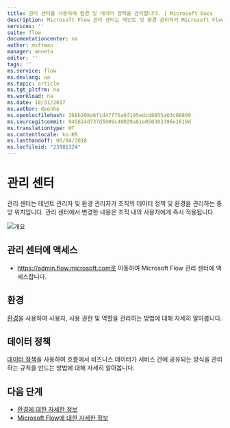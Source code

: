 ```yaml
---
title: 관리 센터를 사용하여 환경 및 데이터 정책을 관리합니다. | Microsoft Docs
description: Microsoft Flow 관리 센터는 테넌트 및 환경 관리자가 Microsoft Flow 배포에 대한 데이터 정책 및 환경을 관리하는 데 사용합니다.
services: ''
suite: flow
documentationcenter: na
author: msftman
manager: anneta
editor: ''
tags: ''
ms.service: flow
ms.devlang: na
ms.topic: article
ms.tgt_pltfrm: na
ms.workload: na
ms.date: 10/31/2017
ms.author: deonhe
ms.openlocfilehash: 368b208a6f1d47f76a6f195edcd8055a03c06800
ms.sourcegitcommit: 945614d737d5909c40029a61e050302d96e1619d
ms.translationtype: HT
ms.contentlocale: ko-KR
ms.lasthandoff: 06/04/2018
ms.locfileid: "23981324"
---
```

# <a name="the-admin-center"></a>관리 센터

관리 센터는 테넌트 관리자 및 환경 관리자가 조직의 데이터 정책 및 환경을 관리하는 중앙 위치입니다. 관리 센터에서 변경한 내용은 조직 내의 사용자에게 즉시 적용됩니다.

![개요](./media/admin-center-introduction/overview.png)

## <a name="access-the-admin-center"></a>관리 센터에 액세스

* https://admin.flow.microsoft.com로 이동하여 Microsoft Flow 관리 센터에 액세스합니다.

## <a name="environments"></a>환경

[환경](environments-overview-admin.md)을 사용하여 사용자, 사용 권한 및 역할을 관리하는 방법에 대해 자세히 알아봅니다.

## <a name="data-policies"></a>데이터 정책

[데이터 정책](prevent-data-loss.md)을 사용하여 흐름에서 비즈니스 데이터가 서비스 간에 공유되는 방식을 관리하는 규칙을 만드는 방법에 대해 자세히 알아봅니다.

## <a name="next-steps"></a>다음 단계

* [환경에 대한 자세한 정보](environments-overview-admin.md)
* [Microsoft Flow에 대한 자세한 정보](getting-started.md)
